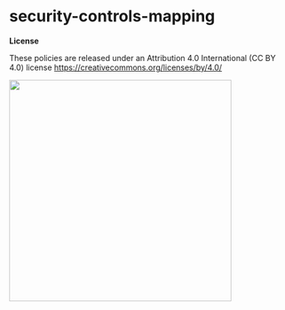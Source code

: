 # security-controls-mapping


**License**

These policies are released under an Attribution 4.0 International (CC BY 4.0) license  https://creativecommons.org/licenses/by/4.0/

<img src="https://user-images.githubusercontent.com/656739/72059596-390a9980-32ca-11ea-8094-2a24ee3cc610.png" 
     width="400" />
